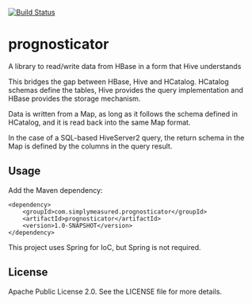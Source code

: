 [![Build Status](https://travis-ci.org/simplymeasured/prognosticator.png)](https://travis-ci.org/simplymeasured/prognosticator)

prognosticator
==============

A library to read/write data from HBase in a form that Hive understands

This bridges the gap between HBase, Hive and HCatalog. HCatalog schemas define the tables, Hive provides the query
implementation and HBase provides the storage mechanism.

Data is written from a Map, as long as it follows the schema defined in HCatalog, and it is read back into the same
Map format.

In the case of a SQL-based HiveServer2 query, the return schema in the Map is defined by the columns in the query
result.

Usage
-----

Add the Maven dependency:

    <dependency>
        <groupId>com.simplymeasured.prognosticator</groupId>
        <artifactId>prognosticator</artifactId>
        <version>1.0-SNAPSHOT</version>
    </dependency>

This project uses Spring for IoC, but Spring is not required.

License
-------

Apache Public License 2.0. See the LICENSE file for more details.
